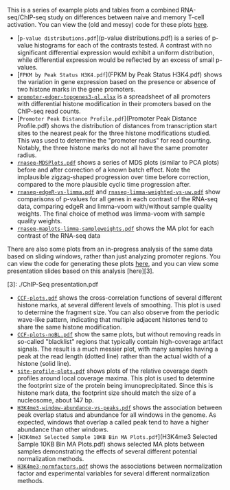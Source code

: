 This is a series of example plots and tables from a combined
RNA-seq/ChIP-seq study on differences between naive and memory T-cell
activation. You can view the (old and messy) code for these plots
[here][1].

[1]: https://github.com/DarwinAwardWinner/cd4-histone-paper-code

- [`p-value distributions.pdf`](p-value distributions.pdf) is a series
  of p-value histograms for each of the contrasts tested. A contrast
  with no significant differential expression would exhibit a uniform
  distribution, while differential expression would be reflected by an
  excess of small p-values.
- [`FPKM by Peak Status H3K4.pdf`](FPKM by Peak Status H3K4.pdf) shows
  the variation in gene expression based on the presence or absence of
  two histone marks in the gene promoters.
- [`promoter-edger-topgenes3-ql.xlsx`](promoter-edger-topgenes3-ql.xlsx)
  is a spreadsheet of all promoters with differential histone
  modification in their promoters based on the ChIP-seq read counts.
- [`Promoter Peak Distance Profile.pdf`](Promoter Peak Distance Profile.pdf)
  shows the distribution of distances from transcription
  start sites to the nearest peak for the three histone modifications
  studied. This was used to determine the "promoter radius" for read
  counting. Notably, the three histone marks do not all have the same
  promoter radius.
- [`rnaseq-MDSPlots.pdf`](rnaseq-MDSPlots.pdf) shows a series of MDS
  plots (similar to PCA plots) before and after correction of a known
  batch effect. Note the implausible zigzag-shaped progression over
  time before correction, compared to the more plausible cyclic time
  progression after.
- [`rnaseq-edgeR-vs-limma.pdf`](rnaseq-edgeR-vs-limma.pdf) and
  [`rnaseq-limma-weighted-vs-uw.pdf`](rnaseq-limma-weighted-vs-uw.pdf)
  show comparisons of p-values for all genes in each contrast of the
  RNA-seq data, comparing edgeR and limma-voom with/without sample
  quality weights. The final choice of method was limma-voom with
  sample quality weights.
- [`rnaseq-maplots-limma-sampleweights.pdf`](rnaseq-maplots-limma-sampleweights.pdf)
  shows the MA plot for each contrast of the RNA-seq data

There are also some plots from an in-progress analysis of the same
data based on sliding windows, rather than just analyzing promoter
regions. You can view the code for generating these plots [here][2],
and you can view some presentation slides based on this analysis
[here][3].

[2]: https://github.com/DarwinAwardWinner/CD4-csaw
[3]: ./ChIP-Seq presentation.pdf

- [`CCF-plots.pdf`](CCF-plots.pdf) shows the cross-correlation
  functions of several different histone marks, at several different
  levels of smoothing. This plot is used to determine the fragment
  size. You can also observe from the periodic wave-like pattern,
  indicating that multiple adjacent histones tend to share the same
  histone modification.
- [`CCF-plots-noBL.pdf`](CCF-plots-noBL.pdf) show the same plots, but
  without removing reads in so-called "blacklist" regions that
  typically contain high-coverage artifact signals. The result is a
  much messier plot, with many samples having a peak at the read
  length (dotted line) rather than the actual width of a histone
  (solid line).
- [`site-profile-plots.pdf`](site-profile-plots.pdf) shows plots of
  the relative coverage depth profiles around local coverage maxima.
  This plot is used to determine the footprint size of the protein
  being imunoprecipitated. Since this is histone mark data, the
  footprint size should match the size of a nucleosome, about 147 bp.
- [`H3K4me3-window-abundance-vs-peaks.pdf`](H3K4me3-window-abundance-vs-peaks.pdf)
  shows the association between peak overlap status and abundance for
  all windows in the genome. As expected, windows that overlap a
  called peak tend to have a higher abundance than other windows.
- [`H3K4me3 Selected Sample 10KB Bin MA Plots.pdf`](H3K4me3 Selected
  Sample 10KB Bin MA Plots.pdf) shows selected MA plots between
  samples demonstrating the effects of several different potential
  normalization methods.
- [`H3K4me3-normfactors.pdf`](H3K4me3-normfactors.pdf) shows the
  associations between normalization factor and experimental variables
  for several different normalization methods.
